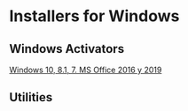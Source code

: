 # Installers for Windows
## Windows Activators
[Windows 10, 8.1, 7.  MS Office 2016 y 2019](https://drive.google.com/drive/folders/1o6sqEAwPShFNavqjKDNasr4fHsKV5-Jw?usp=sharing)

## Utilities
